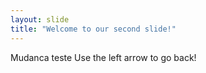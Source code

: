 ```yaml
---
layout: slide
title: "Welcome to our second slide!"
---
```

Mudanca teste
Use the left arrow to go back!
